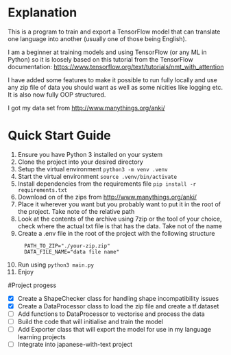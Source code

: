 # Explanation
This is a program to train and export a TensorFlow model that can translate one language into another (usually one of those being English).

I am a beginner at training models and using TensorFlow (or any ML in Python) so it is loosely based on this tutorial from the TensorFlow documentation: https://www.tensorflow.org/text/tutorials/nmt_with_attention

I have added some features to make it possible to run fully locally and use any zip file of data you should want as well as some nicities like logging etc. It is also now fully OOP structured.

I got my data set from http://www.manythings.org/anki/

# Quick Start Guide
1. Ensure you have Python 3 installed on your system
2. Clone the project into your desired directory
3. Setup the virtual environment `python3 -m venv .venv`
4. Start the virtual environment `source .venv/bin/activate`
5. Install dependencies from the requirements file `pip install -r requirements.txt`
6. Download on of the zips from http://www.manythings.org/anki/
7. Place it wherever you want but you probably want to put it in the root of the project. Take note of the relative path
8. Look at the contents of the archive using 7zip or the tool of your choice, check where the actual txt file is that has the data. Take not of the name
9. Create a .env file in the root of the project with the following structure
   ```
     PATH_TO_ZIP="./your-zip.zip"
     DATA_FILE_NAME="data file name"
   ```
10. Run using `python3 main.py`
11. Enjoy

#Project progess
- [x] Create a ShapeChecker class for handling shape incompatibility issues
- [x] Create a DataProcessor class to load the zip file and create a tf.dataset
- [ ] Add functions to DataProcessor to vectorise and process the data
- [ ] Build the code that will initialise and train the model
- [ ] Add Exporter class that will export the model for use in my language learning projects
- [ ] Integrate into japanese-with-text project 
